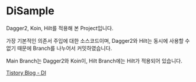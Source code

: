 # DiSample

Dagger2, Koin, Hilt를 적용해 본 Project입니다.


가장 기본적인 의존서 주입에 대한 소스코드이며, Dagger2와 Hilt는 동시에 사용할 수 없기 때문에 Branch를 나누어서 커밋하였습니다.

Main Branch는 Dagger2와 Koin이, Hilt Branch에는 Hilt가 적용되어 있습니다.


[Tistory Blog - DI](https://heegs.tistory.com/category/Android/DI "DI example")
